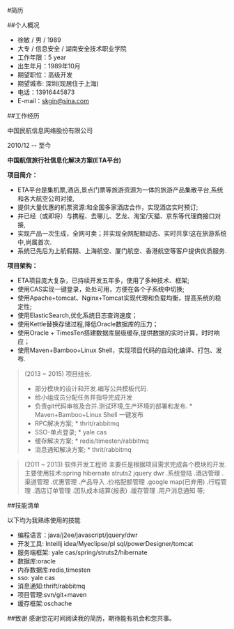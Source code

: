 #简历

##个人概况

* 徐敏 / 男 / 1989
* 大专 / 信息安全 / 湖南安全技术职业学院
* 工作年限：5 year
* 出生年月：1989年10月
* 期望职位：高级开发
* 期望城市: 深圳(现居住于上海)
* 电话：13916445873
* E-mail：skgin@sina.com


##工作经历 


中国民航信息网络股份有限公司    


2010/12 -- 至今 

**中国航信旅行社信息化解决方案(ETA平台)**

**项目简介：**

* ETA平台是集机票,酒店,景点门票等旅游资源为一体的旅游产品集散平台,系统和各大航空公司对接,
* 提供大量优惠的机票资源:和全国多家酒店合作，实现酒店实时预订;
* 并已经（或即将）与携程、去哪儿、艺龙、淘宝/天猫、京东等代理商接口对接,
* 实现产品一次生成，全网可卖；并实现全网配额动态、实时共享!这在旅游系统中,尚属首次.
* 系统已先后为上航假期、上海航空、厦门航空、香港航空等客户提供优质服务.

**项目架构：**

* ETA项目庞大复杂，已持续开发五年多，使用了多种技术、框架;
* 使用CAS实现一键登录，处处可用，方便在各个子系统中切换;
* 使用Apache+tomcat、Nginx+Tomcat实现代理和负载均衡，提高系统的稳定性;
* 使用ElasticSearch,优化系统日志查询速度；
* 使用Kettle替换存储过程,降低Oracle数据库的压力；
* 使用Oracle + TimesTen搭建数据库层级缓存,提供数据的实时计算，时时响应；
* 使用Maven+Bamboo+Linux Shell，实现项目代码的自动化编译、打包、发布.

>(2013 ~ 2015) 项目组长.
>* 部分模块的设计和开发.编写公共模板代码.
>* 给小组成员分配任务并指导完成开发
>* 负责git代码审核及合并.测试环境,生产环境的部署和发布.
	* Maven+Bamboo+Linux Shell 一键发布
>* RPC解决方案;
	* thrit/rabbitmq
>* SSO-单点登录;
	* yale cas
>* 缓存解决方案;
	* redis/timesten/rabbitmq
>* 消息通知解决方案;
	* thrit/rabbitmq

>(2011 ~ 2013) 软件开发工程师 
主要任是根据项目需求完成各个模块的开发.
主要使用技术:spring hibernate struts2 jquery dwr
.系统登陆
.酒店管理
.渠道管理
.优惠管理
.产品导入
.价格配额管理
.google map(已弃用)
.行程管理
.酒店订单管理
.团队成本结算(报表)
.缓存管理
.用户消息通知 等;
>


##技能清单

以下均为我熟练使用的技能

* 编程语言：java/j2ee/javascript/jquery/dwr
* 开发工具: Inteillj idea/Myeclipse/pl sql/powerDesigner/tomcat
* 服务端框架: yale cas/spring/struts2/hibernate
* 数据库:oracle
* 内存数据库:redis,timesten
* sso: yale cas
* 消息通知:thrift/rabbitmq
* 项目管理:svn/git+maven
* 缓存框架:oschache


##致谢
感谢您花时间阅读我的简历，期待能有机会和您共事。
